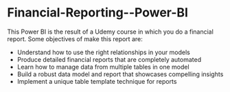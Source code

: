 # Financial-Reporting--Power-BI

This Power BI is the result of a Udemy course in which you do a financial report. Some objectives of make this report are: 
  * Understand how to use the right relationships in your models
  * Produce detailed financial reports that are completely automated
  * Learn how to manage data from multiple tables in one model
  * Build a robust data model and report that showcases compelling insights
  * Implement a unique table template technique for reports
